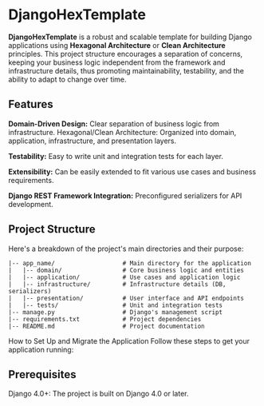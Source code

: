 # DjangoHexTemplate

**DjangoHexTemplate** is a robust and scalable template for building Django applications using **Hexagonal Architecture** or **Clean Architecture** principles. This project structure encourages a separation of concerns, keeping your business logic independent from the framework and infrastructure details, thus promoting maintainability, testability, and the ability to adapt to change over time.

## Features

**Domain-Driven Design:** Clear separation of business logic from infrastructure.
Hexagonal/Clean Architecture: Organized into domain, application, infrastructure, and presentation layers.

**Testability:** Easy to write unit and integration tests for each layer.

**Extensibility:** Can be easily extended to fit various use cases and business requirements.

**Django REST Framework Integration:** Preconfigured serializers for API development.


## Project Structure
Here's a breakdown of the project's main directories and their purpose:

``` DjangoHexTemplate/
|-- app_name/                   # Main directory for the application
|   |-- domain/                 # Core business logic and entities
|   |-- application/            # Use cases and application logic
|   |-- infrastructure/         # Infrastructure details (DB, serializers)
|   |-- presentation/           # User interface and API endpoints
|   |-- tests/                  # Unit and integration tests
|-- manage.py                   # Django's management script
|-- requirements.txt            # Project dependencies
|-- README.md                   # Project documentation
```

How to Set Up and Migrate the Application
Follow these steps to get your application running:

## Prerequisites
Django 4.0+: The project is built on Django 4.0 or later.

